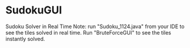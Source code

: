 # SudokuGUI
Sudoku Solver in Real Time
Note: run "Sudoku_1124.java" from your IDE to see the tiles solved in real time.
Run "BruteForceGUI" to see the tiles instantly solved.
